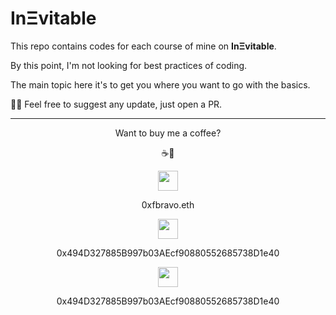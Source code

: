 # InΞvitable

This repo contains codes for each course of mine on **InΞvitable**.

By this point, I'm not looking for best practices of coding.

The main topic here it's to get you where you want to go with the basics.

👨‍💻 Feel free to suggest any update, just open a PR.

---

<p align=center>
Want to buy me a coffee?
</p>

<p align=center>
☕🤎
</p>

<p align=center>
<img src='https://github.com/spothq/cryptocurrency-icons/blob/master/svg/color/eth.svg' height='32px' width='32px'>
</p>

<p align=center font-size='8px'>
0xfbravo.eth
</p>


<p align=center>
<img src='https://github.com/spothq/cryptocurrency-icons/blob/master/svg/color/matic.svg' height='32px' width='32px'> 
</p>

<p align=center>
0x494D327885B997b03AEcf90880552685738D1e40
</p>

<p align=center>
<img src='https://github.com/spothq/cryptocurrency-icons/blob/master/svg/color/bnb.svg' height='32px' width='32px'>
</p>

<p align=center>
0x494D327885B997b03AEcf90880552685738D1e40
</p>
